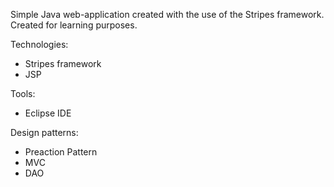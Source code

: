 Simple Java web-application created with the use of the Stripes framework. Created for learning purposes.

Technologies:
- Stripes framework
- JSP

Tools:
- Eclipse IDE

Design patterns:
- Preaction Pattern
- MVC
- DAO
